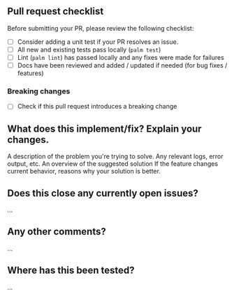 <!-- Thanks for sending a pull request! Please make sure you click the link above to view the contribution guidelines, then fill out the blanks below. -->
## Pull request checklist

Before submitting your PR, please review the following checklist:

- [ ] Consider adding a unit test if your PR resolves an issue.
- [ ] All new and existing tests pass locally (`palm test`)
- [ ] Lint (`palm lint`) has passed locally and any fixes were made for failures
- [ ] Docs have been reviewed and added / updated if needed (for bug fixes / features)

### Breaking changes

- [ ] Check if this pull request introduces a breaking change

## What does this implement/fix? Explain your changes.

A description of the problem you're trying to solve.
Any relevant logs, error output, etc.
An overview of the suggested solution
If the feature changes current behavior, reasons why your solution is better.

## Does this close any currently open issues?

...

## Any other comments?

...

## Where has this been tested?

...
